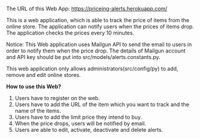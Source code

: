 The URL of this Web App: https://priceing-alerts.herokuapp.com/

This is a web application, which is able to track the price of items from the online store.  The application can notify users when the prices of items drop. The application checks the prices every 10 minutes. 

Notice:  This Web application uses Mailgun API to send the email to users in order to notify them when the price drop. The details of Mailgun account and API key should be put into src/models/alerts.constants.py.

This web application only allows administrators(src/config/py) to add, remove and edit online stores.

**How to use this Web?**
1. Users have to register on the web.
2. Users have to add the URL of the item which you want to track and the name of the items.
3. Users have to add the limit price they intend to buy.
4. When the price drops, users will be notified by email.
5. Users are able to edit, activate, deactivate and delete alerts.
